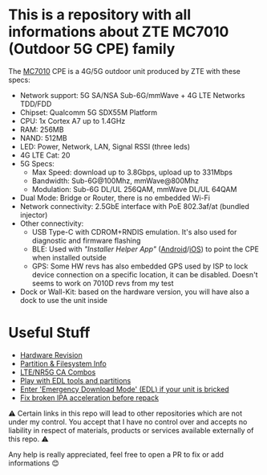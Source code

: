 # This is a repository with all informations about ZTE MC7010 (Outdoor 5G CPE) family

The [MC7010](https://ztedevices.com/en-gl/mc70102/) CPE is a 4G/5G outdoor unit produced by ZTE with these specs:

- Network support: 5G SA/NSA Sub-6G/mmWave + 4G LTE Networks TDD/FDD
- Chipset: Qualcomm 5G SDX55M Platform
- CPU: 1x Cortex A7 up to 1.4GHz
- RAM: 256MB
- NAND: 512MB
- LED: Power, Network, LAN, Signal RSSI (three leds)
- 4G LTE Cat: 20
- 5G Specs:
    - Max Speed: download up to 3.8Gbps, upload up to 331Mbps
    - Bandwidth: Sub-6G@100Mhz, mmWave@800Mhz
    - Modulation: Sub-6G DL/UL 256QAM, mmWave DL/UL 64QAM
- Dual Mode: Bridge or Router, there is no embedded Wi-Fi
- Network connectivity: 2.5GbE interface with PoE 802.3af/at (bundled injector)
- Other connectivity:
    - USB Type-C with CDROM+RNDIS emulation. It's also used for diagnostic and firmware flashing
    - BLE: Used with *"Installer Helper App"* ([Android](https://play.google.com/store/apps/details?id=com.zte.fwainstallwizard&hl=it&gl=US&pli=1)/[iOS](https://apps.apple.com/tr/app/install-helper/id1541447686)) to point the CPE when installed outside
    - GPS: Some HW revs has also embedded GPS used by ISP to lock device connection on a specific location, it can be disabled. Doesn't seems to work on 7010D revs from my test
- Dock or Wall-Kit: based on the hardware version, you will have also a dock to use the unit inside

# Useful Stuff

- [Hardware Revision](hwrev.md)
- [Partition & Filesystem Info](fs.md)
- [LTE/NR5G CA Combos](cacombo.md)
- [Play with EDL tools and partitions](edl.md)
- [Enter 'Emergency Download Mode' (EDL) if your unit is bricked](enter_edl_brick.md)
- [Fix broken IPA acceleration before repack](broken_ipa.md)

⚠️ Certain links in this repo will lead to other repositories which are not under my control.
You accept that I have no control over and accepts no liability in respect of materials, products or services available externally of this repo. ⚠️

Any help is really appreciated, feel free to open a PR to fix or add informations 😊
